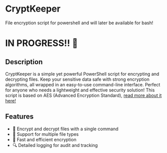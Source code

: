 # CryptKeeper
File encryption script for powershell and will later be available for bash!
# IN PROGRESS!! :construction:

## Description
CryptKeeper is a simple yet powerful PowerShell script for encrypting and decrypting files. Keep your sensitive data safe with strong encryption algorithms, all wrapped in an easy-to-use command-line interface. Perfect for anyone who needs a lightweight and effective security solution! This script is based on AES (Advanced Encryption Standard), [read more about it here!](https://de.wikipedia.org/wiki/Advanced_Encryption_Standard)

## Features
- 🔐 Encrypt and decrypt files with a single command
- 📁 Support for multiple file types
- 🚀 Fast and efficient encryption
- 🔍 Detailed logging for audit and tracking
